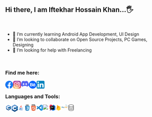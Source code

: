 ## Hi there, I am Iftekhar Hossain Khan...🖐
<br/>

- 🌱 I’m currently learning Android App Development, UI Design
- 👯 I’m looking to collaborate on Open Source Projects, PC Games, Designing
- 🤔 I’m looking for help with Freelancing


<br/>


### Find me here:

[<img align="left" alt="Facebook" width="25px" src="assets/facebook.svg" />][facebook]
[<img align="left" alt="Instagram" width="25px" src="assets/instagram.svg" />][instagram]
[<img align="left" alt="Discord" width="25px" src="assets/discord.svg" />][discord]
[<img align="left" alt="Behance" width="25px" src="assets/behance.svg" />][behance]
[<img align="left" alt="LinkedIn" width="25px" src="assets/linkedin.svg" />][linkedin]

<br/>

### Languages and Tools:

<img align="left" width="20px" src="assets/c.png" />
<img align="left" width="20px" src="assets/cpp.png" />
<img align="left" width="20px" src="assets/java2.png" />
<img align="left" width="20px" src="assets/css.png" />
<img align="left" width="20px" src="assets/html.png" />
<img align="left" width="20px" src="assets/vscode.png" />
<img align="left" width="20px" src="assets/androidstudio.ico" />
<img align="left" width="20px" src="assets/intellij.png" />
<img align="left" width="20px" src="assets/firebase.png" />
<img align="left" width="20px" src="assets/mysql.svg" />
<img align="left" width="20px" src="assets/database.png" />






[facebook]: https://www.facebook.com/ihk.786
[instagram]: https://www.instagram.com/iftekharhossaink
[behance]: https://www.behance.net/ihkcreations
[discord]: https://discord.com/users/647492745228845118
[linkedin]: https://www.linkedin.com/in/ihkcreations/


